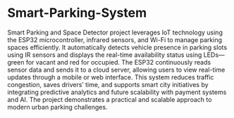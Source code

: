 # Smart-Parking-System
Smart Parking and Space Detector project leverages IoT technology using the ESP32 microcontroller, infrared sensors, and Wi-Fi to manage parking spaces efficiently. It automatically detects vehicle presence in parking slots using IR sensors and displays the real-time availability status using LEDs—green for vacant and red for occupied. The ESP32 continuously reads sensor data and sends it to a cloud server, allowing users to view real-time updates through a mobile or web interface. This system reduces traffic congestion, saves drivers’ time, and supports smart city initiatives by integrating predictive analytics and future scalability with payment systems and AI. The project demonstrates a practical and scalable approach to modern urban parking challenges.
